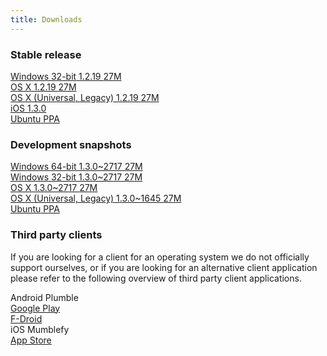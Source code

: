 ```yaml
---
title: Downloads
---
```


### Stable release

<div class="download-box-container">

<div class="download-box">
    <span class="os os-windows" aria-hidden="true"></span>
    <a href="#">
        <span class="os-name">Windows 32-bit</span>
        1.2.19
        <span class="download-size">27M</span>
    </a>
</div>

<div class="download-box">
    <span class="os os-mac" aria-hidden="true"></span>
    <a href="#">
        <span class="os-name">OS X</span>
        1.2.19
        <span class="download-size">27M</span>
    </a>
</div>

<div class="download-box">
    <span class="os os-mac" aria-hidden="true"></span>
    <a href="#">
        <span class="os-name">OS X (Universal, Legacy)</span>
        1.2.19
        <span class="download-size">27M</span>
    </a>
</div>

<div class="download-box">
    <span class="os os-ios" aria-hidden="true"></span>
    <a href="#">
        <span class="os-name">iOS</span>
        1.3.0
    </a>
</div>

<div class="download-box">
    <span class="os os-linux" aria-hidden="true"></span>
    <a href="#">
        <span class="os-name">Ubuntu</span>
        PPA
    </a>
</div>

</div>

### Development snapshots

<div class="download-box-container">

<div class="download-box">
    <span class="os os-windows" aria-hidden="true"></span>
    <a href="#">
        <span class="os-name">Windows 64-bit</span>
        1.3.0~2717
        <span class="download-size">27M</span>
    </a>
</div>

<div class="download-box">
    <span class="os os-windows" aria-hidden="true"></span>
    <a href="#">
        <span class="os-name">Windows 32-bit</span>
        1.3.0~2717
        <span class="download-size">27M</span>
    </a>
</div>

<div class="download-box">
    <span class="os os-mac" aria-hidden="true"></span>
    <a href="#">
        <span class="os-name">OS X</span>
        1.3.0~2717
        <span class="download-size">27M</span>
    </a>
</div>

<div class="download-box">
    <span class="os os-mac" aria-hidden="true"></span>
    <a href="#">
        <span class="os-name">OS X (Universal, Legacy)</span>
        1.3.0~1645
        <span class="download-size">27M</span>
    </a>
</div>

<div class="download-box">
    <span class="os os-linux" aria-hidden="true"></span>
    <a href="#">
        <span class="os-name">Ubuntu</span>
        PPA
    </a>
</div>

</div>


### Third party clients

If you are looking for a client for an operating system we do not officially support ourselves, or if you are looking for an alternative client application please refer to the following overview of third party client applications.

<div class="download-box-container">

<div class="download-box">
    <span class="os os-android" aria-hidden="true"></span>
    <span class="os-name">Android</span>
    Plumble<br />
    <a href="#">Google Play</a><br />
    <a href="#">F-Droid</a>
</div>

<div class="download-box">
    <span class="os os-ios" aria-hidden="true"></span>
    <span class="os-name">iOS</span>
    Mumblefy<br />
    <a href="#">App Store</a>
</div>

</div>
